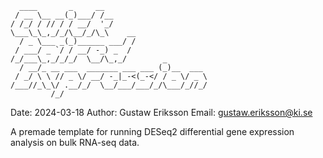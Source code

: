     
    
      ____       _     __                       
     / __ \__ __(_)___/ /__                     
    / /_/ / // / / __/  '_/                     
    \___\_\_,_/_/\__/_/\_\    __                
      / _ \___ _(_)______ ___/ /                
     / ___/ _ `/ / __/ -_) _  /                 
    /_/___\_,_/_/_/  \__/\_,_/        _         
      / __/_ __ ___  _______ ___ ___ (_)__  ___ 
     / _/ \ \ // _ \/ __/ -_|_-<(_-</ / _ \/ _ \
    /___//_\_\/ .__/_/  \__/___/___/_/\___/_//_/
             /_/                                
    

Date: 2024-03-18
Author: Gustaw Eriksson
Email: gustaw.eriksson@ki.se

A premade template for running DESeq2 differential gene expression analysis on bulk RNA-seq data. 
